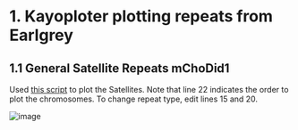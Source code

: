 # 1. Kayoploter plotting repeats from Earlgrey
## 1.1 General Satellite Repeats mChoDid1

Used [this script](https://github.com/marcelauliano/mChoDid1/blob/main/repeats/plot_repeats.R) to plot the Satellites. Note that line 22 indicates the order to plot the chromosomes. 
To change repeat type, edit lines 15 and 20.

![image](https://github.com/user-attachments/assets/a278907c-1605-42fc-85de-2fd04e931935)







